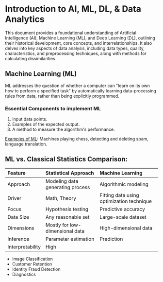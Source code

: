 # Introduction to AI, ML, DL, & Data Analytics

This document provides a foundational understanding of Artificial Intelligence (AI), Machine Learning (ML), and Deep Learning (DL), outlining their historical development, core concepts, and interrelationships. It also delves into key aspects of data analysis, including data types, quality, characteristics, and preprocessing techniques, along with methods for calculating dissimilarities

## Machine Learning (ML)

ML addresses the question of whether a computer can "learn on its own how to perform a specified task" by automatically learning data-processing rules from data, rather than being explicitly programmed.

### Essential Components to implement ML

1. Input data points.
2. Examples of the expected output.
3. A method to measure the algorithm's performance.

<u>Examples of ML</u>: Machines playing chess, detecting and deleting spam, language translation.

## ML vs. Classical Statistics Comparison:

| Feature         | Statistical Approach                  | Machine Learning                        | 
| :-------------- | :----------------------------------- | :-------------------------------------- | 
| Approach        | Modeling data generating process      | Algorithmic modeling                    | 
| Driver          | Math, Theory                         | Fitting data using optimization technique| 
| Focus           | Hypothesis testing                   | Predictive accuracy                     | 
| Data Size       | Any reasonable set                   | Large-scale dataset                     | 
| Dimensions      | Mostly for low-dimensional data      | High-dimensional data                   | 
| Inference       | Parameter estimation                 | Prediction                              | 
| Interpretability| High

- Image Classification
- Customer Retention
- Identity Fraud Detection
- Diagnostics